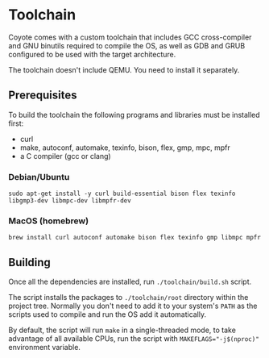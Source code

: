 # Toolchain

Coyote comes with a custom toolchain that includes GCC cross-compiler and GNU binutils required to compile the OS, as well as GDB and GRUB configured to be used with the target architecture.

The toolchain doesn't include QEMU. You need to install it separately.

## Prerequisites

To build the toolchain the following programs and libraries must be installed first:

- curl
- make, autoconf, automake, texinfo, bison, flex, gmp, mpc, mpfr
- a C compiler (gcc or clang)

### Debian/Ubuntu

```
sudo apt-get install -y curl build-essential bison flex texinfo libgmp3-dev libmpc-dev libmpfr-dev
```

### MacOS (homebrew)

```
brew install curl autoconf automake bison flex texinfo gmp libmpc mpfr
```

## Building

Once all the dependencies are installed, run `./toolchain/build.sh` script.

The script installs the packages to `./toolchain/root` directory within the project tree. Normally you don't need to add it to your system's `PATH` as the scripts used to compile and run the OS add it automatically.

By default, the script will run `make` in a single-threaded mode, to take advantage of all available CPUs, run the script with `MAKEFLAGS="-j$(nproc)"` environment variable.
